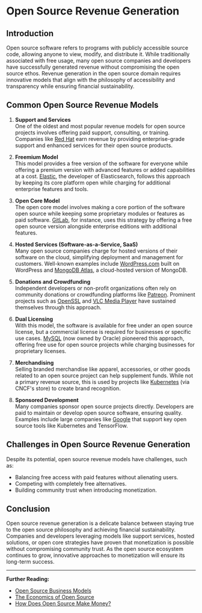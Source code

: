 # Open Source Revenue Generation

## Introduction
Open source software refers to programs with publicly accessible source code, allowing anyone to view, modify, and distribute it. While traditionally associated with free usage, many open source companies and developers have successfully generated revenue without compromising the open source ethos. Revenue generation in the open source domain requires innovative models that align with the philosophy of accessibility and transparency while ensuring financial sustainability.

## Common Open Source Revenue Models

1. **Support and Services**  
   One of the oldest and most popular revenue models for open source projects involves offering paid support, consulting, or training. Companies like [Red Hat](https://www.redhat.com) earn revenue by providing enterprise-grade support and enhanced services for their open source products.

2. **Freemium Model**  
   This model provides a free version of the software for everyone while offering a premium version with advanced features or added capabilities at a cost. [Elastic](https://www.elastic.co), the developer of Elasticsearch, follows this approach by keeping its core platform open while charging for additional enterprise features and tools.

3. **Open Core Model**  
   The open core model involves making a core portion of the software open source while keeping some proprietary modules or features as paid software. [GitLab](https://about.gitlab.com/), for instance, uses this strategy by offering a free open source version alongside enterprise editions with additional features.

4. **Hosted Services (Software-as-a-Service, SaaS)**  
   Many open source companies charge for hosted versions of their software on the cloud, simplifying deployment and management for customers. Well-known examples include [WordPress.com](https://wordpress.com/) built on WordPress and [MongoDB Atlas](https://www.mongodb.com/atlas), a cloud-hosted version of MongoDB.

5. **Donations and Crowdfunding**  
   Independent developers or non-profit organizations often rely on community donations or crowdfunding platforms like [Patreon](https://www.patreon.com). Prominent projects such as [OpenSSL](https://www.openssl.org/) and [VLC Media Player](https://videolan.org/vlc/) have sustained themselves through this approach.

6. **Dual Licensing**  
   With this model, the software is available for free under an open source license, but a commercial license is required for businesses or specific use cases. [MySQL](https://www.mysql.com/) (now owned by Oracle) pioneered this approach, offering free use for open source projects while charging businesses for proprietary licenses.

7. **Merchandising**  
   Selling branded merchandise like apparel, accessories, or other goods related to an open source project can help supplement funds. While not a primary revenue source, this is used by projects like [Kubernetes](https://kubernetes.io/) (via CNCF's store) to create brand recognition.

8. **Sponsored Development**  
   Many companies sponsor open source projects directly. Developers are paid to maintain or develop open source software, ensuring quality. Examples include large companies like [Google](https://opensource.google/) that support key open source tools like Kubernetes and TensorFlow.

## Challenges in Open Source Revenue Generation
Despite its potential, open source revenue models have challenges, such as:
- Balancing free access with paid features without alienating users.
- Competing with completely free alternatives.
- Building community trust when introducing monetization.

## Conclusion
Open source revenue generation is a delicate balance between staying true to the open source philosophy and achieving financial sustainability. Companies and developers leveraging models like support services, hosted solutions, or open core strategies have proven that monetization is possible without compromising community trust. As the open source ecosystem continues to grow, innovative approaches to monetization will ensure its long-term success.

---

**Further Reading:**
- [Open Source Business Models](https://opensource.com/article/20/2/open-source-business-models)  
- [The Economics of Open Source](https://www.linuxfoundation.org/research/the-value-of-open-source)  
- [How Does Open Source Make Money?](https://www.redhat.com/en/topics/open-source/how-do-open-source-companies-make-money)